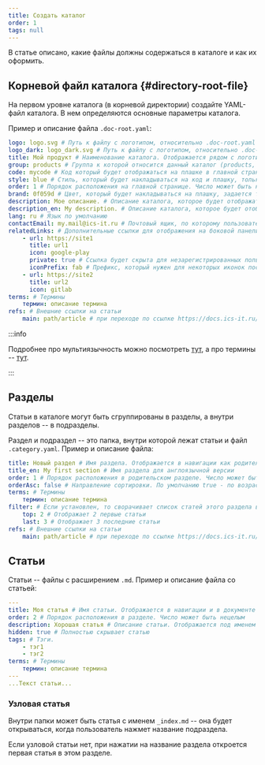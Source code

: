 ```yaml
---
title: Создать каталог
order: 1
tags: null
---
```

В статье описано, какие файлы должны содержаться в каталоге и как их оформить.

## Корневой файл каталога {#directory-root-file}

На первом уровне каталога (в корневой директории) создайте YAML-файл каталога. В нем определяются основные параметры каталога.

Пример и описание файла `.doc-root.yaml`:

```yaml
logo: logo.svg # Путь к файлу с логотипом, относительно .doc-root.yaml
logo_dark: logo_dark.svg # Путь к файлу с логотипом, относительно .doc-root.yaml в темной теме
title: Мой продукт # Наименование каталога. Отображается рядом с логотипом
group: products # Группа к которой относится данный каталог (products, projects, company)
code: mycode # Код который будет отображаться на плашке в главной странице, только для групп: products, company
style: blue # Стиль, который будет накладываться на код и плашку, только для группы products
order: 1 # Порядок расположения на главной странице. Число может быть нецелым
brand: 0f059d # Цвет, который будет накладываться на плашку, задается только в 16-ой форме и только для группы projects
description: Мое описание. # Описание каталога, которое будет отображаться на плашке в главной странице
description_en: My description. # Описание каталога, которое будет отображаться на плашке в главной странице при переключении языка
lang: ru # Язык по умолчанию
contactEmail: my.mail@ics-it.ru # Почтовый ящик, по которому пользователи смогут присылать предложения и замечания к статьям
relatedLinks: # Дополнительные ссылки для отображения на боковой панели
    - url: https://site1
      title: url1
      icon: google-play
      private: true # Ссылка будет скрыта для незарегистрированных пользователей
      iconPrefix: fab # Префикс, который нужен для некоторых иконок посмотреть можно тут: https://fontawesome.com/v5.15/icons?d=gallery&p=2
    - url: https://site2
      title: url2
      icon: gitlab
terms: # Термины
    термин: описание термина
refs: # Внешние ссылки на статьи
    main: path/article # при переходе по ссылке https://docs.ics-it.ru/mdt/ref:main откроется статья https://docs.ics-it.ru/mdt/path/article
```

:::info 

Подробнее про мультиязычность можно посмотреть [тут](./multilang), а про термины -- [тут](../markdown/terms).

:::

## Разделы

Статьи в каталоге могут быть сгруппированы в разделы, а внутри разделов -- в подразделы.

Раздел и подраздел -- это папка, внутри которой лежат статьи и файл `.category.yaml`. Пример и описание файла:

```yaml
title: Новый раздел # Имя раздела. Отображается в навигации как родительский узел для статей
title_en: My first section # Имя раздела для англоязычной версии
order: 1 # Порядок расположения в родительском разделе. Число может быть нецелым
orderAsc: false # Направление сортировки. По умолчанию true - по возрастанию значения order. false - по убыванию
terms: # Термины
    термин: описание термина
filter: # Если установлен, то сворачивает список статей этого раздела в навигации, отображая лишь статьи, которые подходят под условия или у которых установлен флаг alwaysShow.
    top: 2 # Отображает 2 первые статьи
    last: 3 # Отображает 3 последние статьи
refs: # Внешние ссылки на статьи
    main: path/article # при переходе по ссылке https://docs.ics-it.ru/mdt/category/ref:main откроется статья https://docs.ics-it.ru/mdt/category/path/article
```

## Статьи

Статьи -- файлы с расширением `.md`. Пример и описание файла со статьей:

```yaml
---
title: Моя статья # Имя статьи. Отображается в навигации и в документе как заголовок
order: 2 # Порядок расположения в разделе. Число может быть нецелым
description: Хорошая статья # Описание статьи. Отображается под именем статьи
hidden: true # Полностью скрывает статью
tags: # Тэги.
    - тэг1
    - тэг2
terms: # Термины
    термин: описание термина
---
...Текст статьи...
```

### Узловая статья

Внутри папки может быть статья с именем `_index.md` -- она будет открываться, когда пользователь нажмет название подраздела.

Если узловой статьи нет, при нажатии на название раздела откроется первая статья в этом разделе.